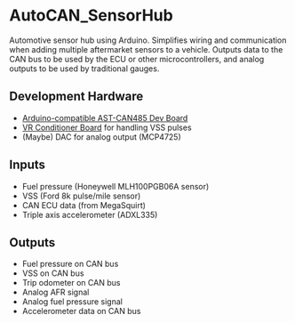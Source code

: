 # AutoCAN_SensorHub
Automotive sensor hub using Arduino. Simplifies wiring and communication when adding multiple aftermarket sensors to a vehicle. Outputs data to the CAN bus to be used by the ECU or other microcontrollers, and analog outputs to be used by traditional gauges.

Development Hardware
-
* [Arduino-compatible AST-CAN485 Dev Board](https://www.sparkfun.com/products/14483)
* [VR Conditioner Board](http://jbperf.com/dual_VR/v2_1.html) for handling VSS pulses
* (Maybe) DAC for analog output (MCP4725)

Inputs
-
* Fuel pressure (Honeywell MLH100PGB06A sensor)
* VSS (Ford 8k pulse/mile sensor)
* CAN ECU data (from MegaSquirt)
* Triple axis accelerometer (ADXL335)

Outputs
-
* Fuel pressure on CAN bus
* VSS on CAN bus
* Trip odometer on CAN bus
* Analog AFR signal
* Analog fuel pressure signal
* Accelerometer data on CAN bus
